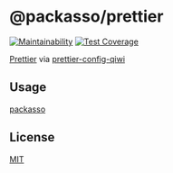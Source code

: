 # @packasso/prettier

[![Maintainability](https://api.codeclimate.com/v1/badges/aaced5b2261f8a59b7cd/maintainability)](https://codeclimate.com/github/qiwi/packasso/maintainability)
[![Test Coverage](https://api.codeclimate.com/v1/badges/aaced5b2261f8a59b7cd/test_coverage)](https://codeclimate.com/github/qiwi/packasso/test_coverage)

[Prettier](https://prettier.io/) via [prettier-config-qiwi](https://www.npmjs.com/package/prettier-config-qiwi)

## Usage

[packasso](https://www.npmjs.com/package/packasso)

## License

[MIT](./LICENSE)
